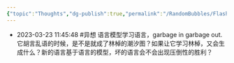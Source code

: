 ```yaml
---
{"topic":"Thoughts","dg-publish":true,"permalink":"/RandomBubbles/FlashThoughts/2023-03-23/","dgPassFrontmatter":true,"noteIcon":""}
---
```


- 2023-03-23 11:45:48
#异想 语言模型学习语言，garbage in garbage out. 它胡言乱语的时候，是不是就成了林棹的潮汐图？如果让它学习林棹，又会生成什么？新的语言基于语言的模型，坏的语言会不会出现压倒性的胜利？
